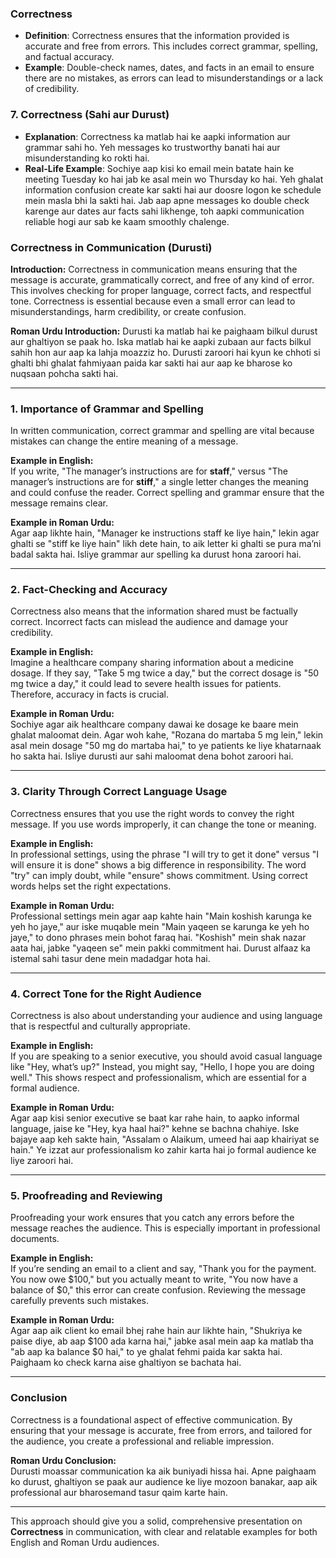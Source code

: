 ### **Correctness**
   - **Definition**: Correctness ensures that the information provided is accurate and free from errors. This includes correct grammar, spelling, and factual accuracy.
   - **Example**: Double-check names, dates, and facts in an email to ensure there are no mistakes, as errors can lead to misunderstandings or a lack of credibility.

### 7. **Correctness (Sahi aur Durust)**

   - **Explanation**: Correctness ka matlab hai ke aapki information aur grammar sahi ho. Yeh messages ko trustworthy banati hai aur misunderstanding ko rokti hai.
   - **Real-Life Example**: Sochiye aap kisi ko email mein batate hain ke meeting Tuesday ko hai jab ke asal mein wo Thursday ko hai. Yeh ghalat information confusion create kar sakti hai aur doosre logon ke schedule mein masla bhi la sakti hai. Jab aap apne messages ko double check karenge aur dates aur facts sahi likhenge, toh aapki communication reliable hogi aur sab ke kaam smoothly chalenge.





### **Correctness in Communication (Durusti)**

**Introduction:**
Correctness in communication means ensuring that the message is accurate, grammatically correct, and free of any kind of error. This involves checking for proper language, correct facts, and respectful tone. Correctness is essential because even a small error can lead to misunderstandings, harm credibility, or create confusion.

**Roman Urdu Introduction:**
Durusti ka matlab hai ke paighaam bilkul durust aur ghaltiyon se paak ho. Iska matlab hai ke aapki zubaan aur facts bilkul sahih hon aur aap ka lahja moazziz ho. Durusti zaroori hai kyun ke chhoti si ghalti bhi ghalat fahmiyaan paida kar sakti hai aur aap ke bharose ko nuqsaan pohcha sakti hai.

---

### **1. Importance of Grammar and Spelling**
In written communication, correct grammar and spelling are vital because mistakes can change the entire meaning of a message.

**Example in English:**  
If you write, "The manager’s instructions are for **staff**," versus "The manager’s instructions are for **stiff**," a single letter changes the meaning and could confuse the reader. Correct spelling and grammar ensure that the message remains clear.

**Example in Roman Urdu:**  
Agar aap likhte hain, "Manager ke instructions staff ke liye hain," lekin agar ghalti se "stiff ke liye hain" likh dete hain, to aik letter ki ghalti se pura ma’ni badal sakta hai. Isliye grammar aur spelling ka durust hona zaroori hai.

---

### **2. Fact-Checking and Accuracy**
Correctness also means that the information shared must be factually correct. Incorrect facts can mislead the audience and damage your credibility.

**Example in English:**  
Imagine a healthcare company sharing information about a medicine dosage. If they say, "Take 5 mg twice a day," but the correct dosage is "50 mg twice a day," it could lead to severe health issues for patients. Therefore, accuracy in facts is crucial.

**Example in Roman Urdu:**  
Sochiye agar aik healthcare company dawai ke dosage ke baare mein ghalat maloomat dein. Agar woh kahe, "Rozana do martaba 5 mg lein," lekin asal mein dosage "50 mg do martaba hai," to ye patients ke liye khatarnaak ho sakta hai. Isliye durusti aur sahi maloomat dena bohot zaroori hai.

---

### **3. Clarity Through Correct Language Usage**
Correctness ensures that you use the right words to convey the right message. If you use words improperly, it can change the tone or meaning.

**Example in English:**  
In professional settings, using the phrase "I will try to get it done" versus "I will ensure it is done" shows a big difference in responsibility. The word "try" can imply doubt, while "ensure" shows commitment. Using correct words helps set the right expectations.

**Example in Roman Urdu:**  
Professional settings mein agar aap kahte hain "Main koshish karunga ke yeh ho jaye," aur iske muqable mein "Main yaqeen se karunga ke yeh ho jaye," to dono phrases mein bohot faraq hai. "Koshish" mein shak nazar aata hai, jabke "yaqeen se" mein pakki commitment hai. Durust alfaaz ka istemal sahi tasur dene mein madadgar hota hai.

---

### **4. Correct Tone for the Right Audience**
Correctness is also about understanding your audience and using language that is respectful and culturally appropriate. 

**Example in English:**  
If you are speaking to a senior executive, you should avoid casual language like "Hey, what’s up?" Instead, you might say, "Hello, I hope you are doing well." This shows respect and professionalism, which are essential for a formal audience.

**Example in Roman Urdu:**  
Agar aap kisi senior executive se baat kar rahe hain, to aapko informal language, jaise ke "Hey, kya haal hai?" kehne se bachna chahiye. Iske bajaye aap keh sakte hain, "Assalam o Alaikum, umeed hai aap khairiyat se hain." Ye izzat aur professionalism ko zahir karta hai jo formal audience ke liye zaroori hai.

---

### **5. Proofreading and Reviewing**
Proofreading your work ensures that you catch any errors before the message reaches the audience. This is especially important in professional documents.

**Example in English:**  
If you’re sending an email to a client and say, "Thank you for the payment. You now owe $100," but you actually meant to write, "You now have a balance of $0," this error can create confusion. Reviewing the message carefully prevents such mistakes.

**Example in Roman Urdu:**  
Agar aap aik client ko email bhej rahe hain aur likhte hain, "Shukriya ke paise diye, ab aap $100 ada karna hai," jabke asal mein aap ka matlab tha "ab aap ka balance $0 hai," to ye ghalat fehmi paida kar sakta hai. Paighaam ko check karna aise ghaltiyon se bachata hai.

---

### **Conclusion**
Correctness is a foundational aspect of effective communication. By ensuring that your message is accurate, free from errors, and tailored for the audience, you create a professional and reliable impression.

**Roman Urdu Conclusion:**  
Durusti moassar communication ka aik buniyadi hissa hai. Apne paighaam ko durust, ghaltiyon se paak aur audience ke liye mozoon banakar, aap aik professional aur bharosemand tasur qaim karte hain.

---

This approach should give you a solid, comprehensive presentation on **Correctness** in communication, with clear and relatable examples for both English and Roman Urdu audiences.
